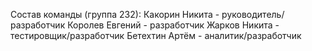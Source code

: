 Состав команды (группа 232):
Какорин Никита - руководитель/разработчик
Королев Евгений - разработчик
Жарков Никита - тестировщик/разработчик
Бетехтин Артём - аналитик/разработчик
  
